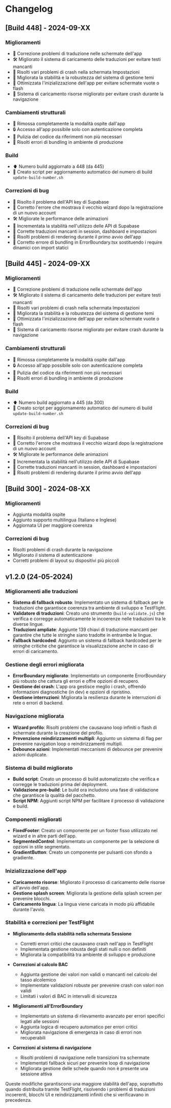 # Changelog

## [Build 448] - 2024-09-XX
### Miglioramenti
- 🔧 Correzione problemi di traduzione nelle schermate dell'app
- 🛠️ Migliorato il sistema di caricamento delle traduzioni per evitare testi mancanti
- 🐛 Risolti vari problemi di crash nella schermata Impostazioni
- 🧩 Migliorata la stabilità e la robustezza del sistema di gestione temi
- 🔄 Ottimizzata l'inizializzazione dell'app per evitare schermate vuote o flash
- 💾 Sistema di caricamento risorse migliorato per evitare crash durante la navigazione

### Cambiamenti strutturali
- 🚫 Rimossa completamente la modalità ospite dall'app
- 🔒 Accesso all'app possibile solo con autenticazione completa
- 🧹 Pulizia del codice da riferimenti non più necessari
- 🔨 Risolti errori di bundling in ambiente di produzione

### Build
- ⬆️ Numero build aggiornato a 448 (da 445)
- 📝 Creato script per aggiornamento automatico del numero di build `update-build-number.sh`

### Correzioni di bug
- 🐛 Risolto il problema dell'API key di Supabase
- 🔧 Corretto l'errore che mostrava il vecchio wizard dopo la registrazione di un nuovo account
- 🛠️ Migliorate le performance delle animazioni
- 🚀 Incrementata la stabilità nell'utilizzo delle API di Supabase
- 💬 Corrette traduzioni mancanti in session, dashboard e impostazioni
- 🧠 Risolti problemi di rendering durante il primo avvio dell'app
- 🔄 Corretto errore di bundling in ErrorBoundary.tsx sostituendo i require dinamici con import statici

## [Build 445] - 2024-09-XX
### Miglioramenti
- 🔧 Correzione problemi di traduzione nelle schermate dell'app
- 🛠️ Migliorato il sistema di caricamento delle traduzioni per evitare testi mancanti
- 🐛 Risolti vari problemi di crash nella schermata Impostazioni
- 🧩 Migliorata la stabilità e la robustezza del sistema di gestione temi
- 🔄 Ottimizzata l'inizializzazione dell'app per evitare schermate vuote o flash
- 💾 Sistema di caricamento risorse migliorato per evitare crash durante la navigazione

### Cambiamenti strutturali
- 🚫 Rimossa completamente la modalità ospite dall'app
- 🔒 Accesso all'app possibile solo con autenticazione completa
- 🧹 Pulizia del codice da riferimenti non più necessari
- 🔨 Risolti errori di bundling in ambiente di produzione

### Build
- ⬆️ Numero build aggiornato a 445 (da 300)
- 📝 Creato script per aggiornamento automatico del numero di build `update-build-number.sh`

### Correzioni di bug
- 🐛 Risolto il problema dell'API key di Supabase
- 🔧 Corretto l'errore che mostrava il vecchio wizard dopo la registrazione di un nuovo account
- 🛠️ Migliorate le performance delle animazioni
- 🚀 Incrementata la stabilità nell'utilizzo delle API di Supabase
- 💬 Corrette traduzioni mancanti in session, dashboard e impostazioni
- 🧠 Risolti problemi di rendering durante il primo avvio dell'app

## [Build 300] - 2024-08-XX
### Miglioramenti
- Aggiunta modalità ospite
- Aggiunto supporto multilingua (Italiano e Inglese)
- Aggiornata UI per maggiore coerenza

### Correzioni di bug
- Risolti problemi di crash durante la navigazione
- Migliorato il sistema di autenticazione
- Corretti problemi di layout su dispositivi più piccoli

## v1.2.0 (24-05-2024)

### Miglioramenti alle traduzioni

- **Sistema di fallback robusto**: Implementato un sistema di fallback per le traduzioni che garantisce coerenza tra ambiente di sviluppo e TestFlight.
- **Validatore di traduzioni**: Creato uno strumento (`build-validate.js`) che verifica e corregge automaticamente le incoerenze nelle traduzioni tra le diverse lingue.
- **Traduzioni ampliate**: Aggiunte 139 chiavi di traduzione mancanti per garantire che tutte le stringhe siano tradotte in entrambe le lingue.
- **Fallback hardcoded**: Aggiunto un sistema di fallback hardcoded per le stringhe critiche che garantisce la visualizzazione anche in caso di errori di caricamento.

### Gestione degli errori migliorata

- **ErrorBoundary migliorato**: Implementato un componente ErrorBoundary più robusto che cattura gli errori e offre opzioni di recupero.
- **Gestione dei crash**: L'app ora gestisce meglio i crash, offrendo informazioni diagnostiche (in dev) e opzioni di ripristino.
- **Gestione interruzioni**: Migliorata la resilienza durante le interruzioni di rete o errori di backend.

### Navigazione migliorata

- **Wizard profilo**: Risolti problemi che causavano loop infiniti o flash di schermate durante la creazione del profilo.
- **Prevenzione reindirizzamenti multipli**: Aggiunto un sistema di flag per prevenire navigation loop o reindirizzamenti multipli.
- **Debounce azioni**: Implementati meccanismi di debounce per prevenire azioni duplicate.

### Sistema di build migliorato

- **Build script**: Creato un processo di build automatizzato che verifica e corregge le traduzioni prima del deployment.
- **Validazione pre-build**: Le build ora includono una fase di validazione che garantisce la qualità del pacchetto.
- **Script NPM**: Aggiunti script NPM per facilitare il processo di validazione e build.

### Componenti migliorati

- **FixedFooter**: Creato un componente per un footer fisso utilizzato nel wizard e in altre parti dell'app.
- **SegmentedControl**: Implementato un componente per la selezione di opzioni in stile segmentato.
- **GradientButton**: Creato un componente per pulsanti con sfondo a gradiente.

### Inizializzazione dell'app

- **Caricamento risorse**: Migliorato il processo di caricamento delle risorse all'avvio dell'app.
- **Gestione splash screen**: Migliorata la gestione della splash screen per prevenire blocchi.
- **Caricamento lingua**: La lingua viene caricata in modo più affidabile durante l'avvio.

### Stabilità e correzioni per TestFlight

- **Miglioramento della stabilità nella schermata Sessione**
  - Corretti errori critici che causavano crash nell'app in TestFlight
  - Implementata gestione robusta degli stati nulli o non definiti
  - Migliorata la compatibilità tra ambiente di sviluppo e produzione

- **Correzioni al calcolo BAC**
  - Aggiunta gestione dei valori non validi o mancanti nel calcolo del tasso alcolemico
  - Implementate validazioni robuste per prevenire crash con valori non validi
  - Limitati i valori di BAC in intervalli di sicurezza

- **Miglioramenti all'ErrorBoundary**
  - Implementato un sistema di rilevamento avanzato per errori specifici legati alle sessioni
  - Aggiunta logica di recupero automatico per errori critici
  - Migliorata navigazione di emergenza in caso di errori non recuperabili

- **Correzioni al sistema di navigazione**
  - Risolti problemi di navigazione nelle transizioni tra schermate
  - Implementati fallback sicuri per prevenire loop di navigazione
  - Migliorata gestione delle schede quando non è presente una sessione attiva

Queste modifiche garantiscono una maggiore stabilità dell'app, soprattutto quando distribuita tramite TestFlight, risolvendo i problemi di traduzioni incoerenti, blocchi UI e reindirizzamenti infiniti che si verificavano in precedenza. 